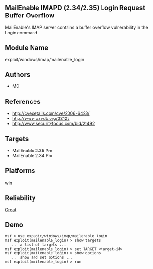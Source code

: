 ## MailEnable IMAPD (2.34/2.35) Login Request Buffer Overflow

MailEnable's IMAP server contains a buffer overflow 
vulnerability in the Login command.


## Module Name
exploit/windows/imap/mailenable_login

## Authors
* MC


## References
* http://cvedetails.com/cve/2006-6423/
* http://www.osvdb.org/32125
* http://www.securityfocus.com/bid/21492



## Targets
* MailEnable 2.35 Pro
* MailEnable 2.34 Pro


## Platforms
win

## Reliability
[Great](https://github.com/rapid7/metasploit-framework/wiki/Exploit-Ranking)

## Demo

```
msf > use exploit/windows/imap/mailenable_login
msf exploit(mailenable_login) > show targets
   ... a list of targets ...
msf exploit(mailenable_login) > set TARGET <target-id>
msf exploit(mailenable_login) > show options
   ... show and set options ...
msf exploit(mailenable_login) > run
```
    
    